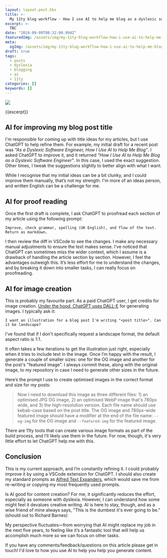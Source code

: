 ```yaml
---
layout: layout-post.hbs
title: >-
  My 11ty blog workflow - How I use AI to help me blog as a dyslexic software engineer
excerpt: >-
  TBC
date: "2024-09-09T08:32:00.994Z"
featuredImg: /assets/img/my-11ty-blog-workflow-how-i-use-ai-to-help-me-blog-as-a-dyslexic-software-engineer--featured-img.webp
meta:
  ogImg: /assets/img/my-11ty-blog-workflow-how-i-use-ai-to-help-me-blog-as-a-dyslexic-software-engineer--og-img.jpg
draft: true
tags:
  - posts
  - dyslexia
  - blogging
  - ai
  - 11ty
categories: []
keywords: []
---
```


![]({{featuredImg}})

{{excerpt}}


## AI for improving my blog post title
I'm responsible for coming up with title ideas for my articles, but I use ChatGPT to help refine them. For example, my initial draft for a recent post was _"As a Dyslexic Software Engineer, How I Use AI to Help Me Blog"_. I asked ChatGPT to improve it, and it returned _"How I Use AI to Help Me Blog as a Dyslexic Software Engineer"_. In this case, I used the exact suggestion. Other times, I tweak the suggestions slightly to better align with what I want.

While I recognise that my initial ideas can be a bit clunky, and I could improve them manually, that’s not my strength. I'm more of an ideas person, and written English can be a challenge for me.



## AI for proof reading
Once the first draft is complete, I ask ChatGPT to proofread each section of my article using the following prompt: 

`Improve, check grammar, spelling (UK English), and flow of the text. Return as markdown.`

I then review the diff in VSCode to see the changes. I make any necessary manual adjustments to ensure the text makes sense. I’ve noticed that ChatGPT can sometimes miss the wider context, which I assume is a drawback of handling the article section by section. However, I feel the advantages outweigh this. It’s less effort for me to understand the changes, and by breaking it down into smaller tasks, I can really focus on proofreading.



## AI for image creation
This is probably my favourite part. As a paid ChatGPT user, I get credits for image creation. [Under the hood, ChatGPT uses DALL-E](https://help.openai.com/en/articles/8932459-dall-e-in-chatgpt) for generating images. I typically ask it: 

`I want an illustration for a blog post I'm writing "<post title>". Can it be landscape?`

I've found that if I don't specifically request a landscape format, the default aspect ratio is 1:1.

It often takes a few iterations to get the illustration just right, especially when it tries to include text in the image. Once I’m happy with the result, I generate a couple of smaller sizes: one for the OG image and another for the post's "featured image". I always commit these, along with the original image, to my repository in case I need to generate other sizes in the future.

Here’s the prompt I use to create optimised images in the correct format and size for my posts:

> Now I need to download this image as three different files: 1) an optimised JPG OG image, 2) an optimised WebP image that's 780px wide, and 3) the high-resolution version. Each file name should use kebab-case based on the post title. The OG image and 780px-wide featured image should have a modifier at the end of the file name: `--og-img` for the OG image and `--featured-img` for the featured image.

There are 11ty tools that can create various image formats as part of the build process, and I’ll likely use them in the future. For now, though, it's very little effort to let ChatGPT help me with this.


## Conclusion
This is my current approach, and I’m constantly refining it. I could probably improve it by using a VSCode extension for ChatGPT. I should also create my standard prompts as [Alfred Text Expanders](https://www.alfredapp.com/help/features/snippets/), which would save me from re-writing or copying my most frequently used prompts.

Is AI good for content creation? For me, it significantly reduces the effort, especially as someone with dyslexia. However, I can understand how some might feel it devalues creative writing. AI is here to stay, though, and as a wise friend of mine always says, "This is the dumbest it's ever going to be." (should out to Richard Barnes)

My perspective fluctuates—from worrying that AI might replace my job in the next five years, to feeling like it’s a fantastic tool that will help us accomplish much more so we can focus on other tasks.

If you have any comments/feedback/questions on this article please get in touch! I'd love to how you use AI to help you help you generate content.